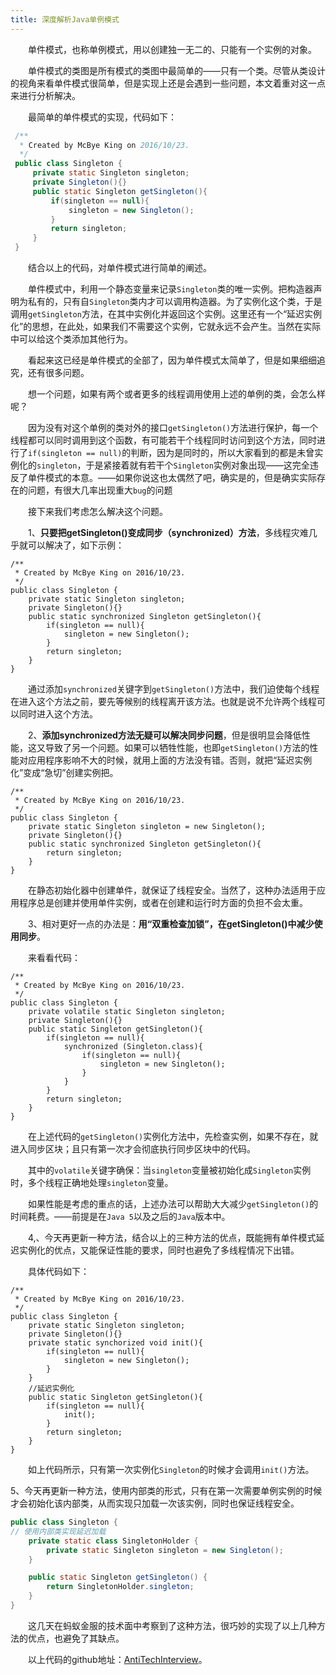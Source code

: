 ```yaml
---
title: 深度解析Java单例模式
---
```


　　单件模式，也称单例模式，用以创建独一无二的、只能有一个实例的对象。

　　单件模式的类图是所有模式的类图中最简单的——只有一个类。尽管从类设计的视角来看单件模式很简单，但是实现上还是会遇到一些问题，本文着重对这一点来进行分析解决。

<!--more-->

　　最简单的单件模式的实现，代码如下：

```java
 /**
  * Created by McBye King on 2016/10/23.
  */
 public class Singleton {
     private static Singleton singleton;
     private Singleton(){}
     public static Singleton getSingleton(){
         if(singleton == null){
             singleton = new Singleton();
         }
         return singleton;
     }
 }
```

　　结合以上的代码，对单件模式进行简单的阐述。

　　单件模式中，利用一个静态变量来记录`Singleton`类的唯一实例。把构造器声明为私有的，只有自`Singleton`类内才可以调用构造器。为了实例化这个类，于是调用`getSingleton`方法，在其中实例化并返回这个实例。这里还有一个“延迟实例化”的思想，在此处，如果我们不需要这个实例，它就永远不会产生。当然在实际中可以给这个类添加其他行为。

　　看起来这已经是单件模式的全部了，因为单件模式太简单了，但是如果细细追究，还有很多问题。

　　想一个问题，如果有两个或者更多的线程调用使用上述的单例的类，会怎么样呢？

　　因为没有对这个单例的类对外的接口`getSingleton()`方法进行保护，每一个线程都可以同时调用到这个函数，有可能若干个线程同时访问到这个方法，同时进行了`if(singleton == null)`的判断，因为是同时的，所以大家看到的都是未曾实例化的`singleton`，于是紧接着就有若干个`Singleton`实例对象出现——这完全违反了单件模式的本意。——如果你说这也太偶然了吧，确实是的，但是确实实际存在的问题，有很大几率出现重大`bug`的问题

　　接下来我们考虑怎么解决这个问题。

　　1、**只要把getSingleton()变成同步（synchronized）方法**，多线程灾难几乎就可以解决了，如下示例：

```
/**
 * Created by McBye King on 2016/10/23.
 */
public class Singleton {
    private static Singleton singleton;
    private Singleton(){}
    public static synchronized Singleton getSingleton(){
        if(singleton == null){
            singleton = new Singleton();
        }
        return singleton;
    }
}
```

　　通过添加`synchronized`关键字到`getSingleton()`方法中，我们迫使每个线程在进入这个方法之前，要先等候别的线程离开该方法。也就是说不允许两个线程可以同时进入这个方法。

　　2、**添加synchronized方法无疑可以解决同步问题**，但是很明显会降低性能，这又导致了另一个问题。如果可以牺牲性能，也即`getSingleton()`方法的性能对应用程序影响不大的时候，就用上面的方法没有错。否则，就把“延迟实例化”变成“急切”创建实例把。

```
/**
 * Created by McBye King on 2016/10/23.
 */
public class Singleton {
    private static Singleton singleton = new Singleton();
    private Singleton(){}
    public static synchronized Singleton getSingleton(){
        return singleton;
    }
}
```

　　在静态初始化器中创建单件，就保证了线程安全。当然了，这种办法适用于应用程序总是创建并使用单件实例，或者在创建和运行时方面的负担不会太重。

　　3、相对更好一点的办法是：**用“双重检查加锁”，在getSingleton()中减少使用同步**。

　　来看看代码：

```
/**
 * Created by McBye King on 2016/10/23.
 */
public class Singleton {
    private volatile static Singleton singleton;
    private Singleton(){}
    public static Singleton getSingleton(){
        if(singleton == null){
            synchronized (Singleton.class){
                if(singleton == null){
                    singleton = new Singleton();
                }
            }
        }
        return singleton;
    }
}
```

　　在上述代码的`getSingleton()`实例化方法中，先检查实例，如果不存在，就进入同步区块；且只有第一次才会彻底执行同步区块中的代码。

　　其中的`volatile`关键字确保：当`singleton`变量被初始化成`Singleton`实例时，多个线程正确地处理`singleton`变量。

　　如果性能是考虑的重点的话，上述办法可以帮助大大减少`getSingleton()`的时间耗费。——前提是在`Java 5`以及之后的`Java`版本中。

　　4,、今天再更新一种方法，结合以上的三种方法的优点，既能拥有单件模式延迟实例化的优点，又能保证性能的要求，同时也避免了多线程情况下出错。

　　具体代码如下：

```
/**
 * Created by McBye King on 2016/10/23.
 */
public class Singleton {
    private static Singleton singleton;
    private Singleton(){}
    private static synchorized void init(){
        if(singleton == null){
            singleton = new Singleton();
        }          
    }  
    //延迟实例化
    public static Singleton getSingleton(){
        if(singleton == null){
            init();
        }
        return singleton;
    }
}
```

　　如上代码所示，只有第一次实例化`Singleton`的时候才会调用`init()`方法。

​        5、今天再更新一种方法，使用内部类的形式，只有在第一次需要单例实例的时候才会初始化该内部类，从而实现只加载一次该实例，同时也保证线程安全。

```java
public class Singleton {
// 使用内部类实现延迟加载
    private static class SingletonHolder {
        private static Singleton singleton = new Singleton();
    }

    public static Singleton getSingleton() {
        return SingletonHolder.singleton;
    }
}
```

　　这几天在蚂蚁金服的技术面中考察到了这种方法，很巧妙的实现了以上几种方法的优点，也避免了其缺点。

　　以上代码的github地址：[AntiTechInterview](https://github.com/wjlxyz/AntiTechInterview)。



 
